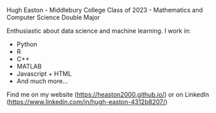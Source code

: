 Hugh Easton - Middlebury College Class of 2023 - Mathematics and Computer Science Double Major

Enthusiastic about data science and machine learning. I work in:

- Python
- R
- C++
- MATLAB
- Javascript + HTML
- And much more...

Find me on my website (https://heaston2000.github.io/) or on LinkedIn (https://www.linkedin.com/in/hugh-easton-4312b8207/)
